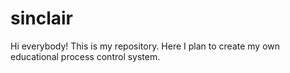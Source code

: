 # sinclair
Hi everybody!
This is my repository.
Here I plan to create my own educational process control system.
